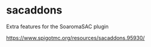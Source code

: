 # sacaddons
Extra features for the SoaromaSAC plugin

https://www.spigotmc.org/resources/sacaddons.95930/
